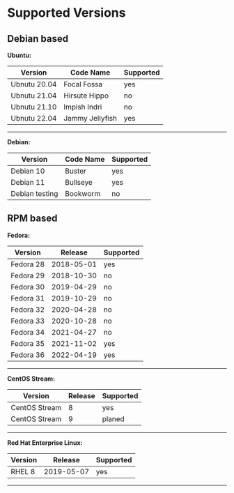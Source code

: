 # Supported Versions

## Debian based

**Ubuntu:**

| Version | Code Name | Supported |
|---------|-----------|-----------|
| Ubnutu 20.04   | Focal Fossa | yes |
| Ubnutu 21.04   | Hirsute Hippo | no |
| Ubnutu 21.10   | Impish Indri | no |
| Ubnutu 22.04   | Jammy Jellyfish | yes |

---

**Debian:**

| Version | Code Name | Supported |
|---------|-----------|-----------|
| Debian 10  | Buster | yes |
| Debian 11   | Bullseye | yes |
| Debian testing  | Bookworm | no |

## RPM based

**Fedora:**

| Version | Release | Supported |
|---------|-----------|-----------|
| Fedora 28  | 2018-05-01 | yes |
| Fedora 29  | 2018-10-30 | no |
| Fedora 30  | 2019-04-29 | no |
| Fedora 31  | 2019-10-29 | no |
| Fedora 32  | 2020-04-28 | no |
| Fedora 33  | 2020-10-28 | no |
| Fedora 34  | 2021-04-27 | no |
| Fedora 35  | 2021-11-02 | yes |
| Fedora 36   | 2022-04-19 | yes |

---

**CentOS Stream:**

| Version | Release | Supported |
|---------|-----------|-----------|
| CentOS Stream| 8 | yes |
| CentOS Stream| 9 | planed |

---

**Red Hat Enterprise Linux:**

| Version | Release | Supported |
|---------|-----------|-----------|
| RHEL 8  | 2019-05-07 | yes |

---
